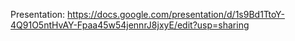 Presentation:
https://docs.google.com/presentation/d/1s9Bd1TtoY-4Q91O5ntHvAY-Fpaa45w54jennrJ8jxyE/edit?usp=sharing
